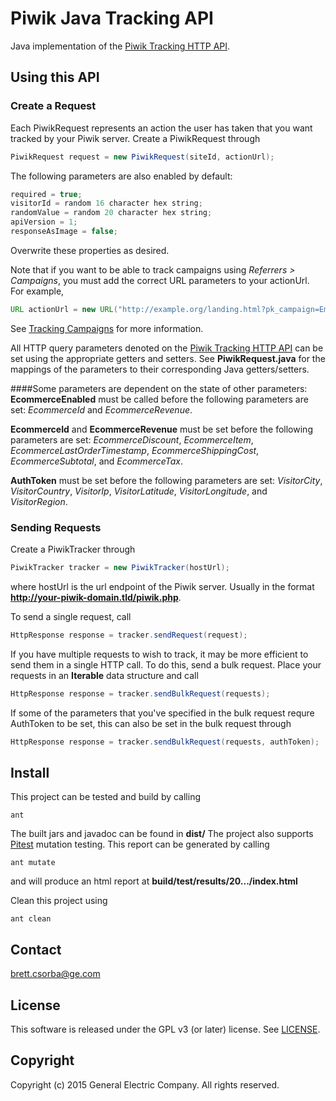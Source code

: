 Piwik Java Tracking API
================

Java implementation of the [Piwik Tracking HTTP API](http://developer.piwik.org/api-reference/tracking-api).

## Using this API
### Create a Request
Each PiwikRequest represents an action the user has taken that you want tracked by your Piwik server.  Create a PiwikRequest through
```java
PiwikRequest request = new PiwikRequest(siteId, actionUrl);
```

The following parameters are also enabled by default:

```java
required = true;
visitorId = random 16 character hex string;
randomValue = random 20 character hex string;
apiVersion = 1;
responseAsImage = false;
```

Overwrite these properties as desired.

Note that if you want to be able to track campaigns using <em>Referrers &gt; Campaigns</em>, you must add the correct URL parameters to your actionUrl.  For example, 
```java
URL actionUrl = new URL("http://example.org/landing.html?pk_campaign=Email-Nov2011&pk_kwd=LearnMore");
```
See [Tracking Campaigns](http://piwik.org/docs/tracking-campaigns/) for more information. 

All HTTP query parameters denoted on the [Piwik Tracking HTTP API](http://developer.piwik.org/api-reference/tracking-api) can be set using the appropriate getters and setters.  See <strong>PiwikRequest.java</strong> for the mappings of the parameters to their corresponding Java getters/setters.

####Some parameters are dependent on the state of other parameters:
<strong>EcommerceEnabled</strong> must be called before the following parameters are set:  <em>EcommerceId</em> and <em>EcommerceRevenue</em>.

<strong>EcommerceId</strong> and <strong>EcommerceRevenue</strong> must be set before the following parameters are set:  <em>EcommerceDiscount</em>, <em>EcommerceItem</em>, <em>EcommerceLastOrderTimestamp</em>, <em>EcommerceShippingCost</em>, <em>EcommerceSubtotal</em>, and <em>EcommerceTax</em>.

<strong>AuthToken</strong> must be set before the following parameters are set:  <em>VisitorCity</em>, <em>VisitorCountry</em>, <em>VisitorIp</em>, <em>VisitorLatitude</em>, <em>VisitorLongitude</em>, and <em>VisitorRegion</em>.

### Sending Requests
Create a PiwikTracker through
```java
PiwikTracker tracker = new PiwikTracker(hostUrl);
```
where hostUrl is the url endpoint of the Piwik server.  Usually in the format <strong>http://your-piwik-domain.tld/piwik.php</strong>.

To send a single request, call
```java
HttpResponse response = tracker.sendRequest(request);
```

If you have multiple requests to wish to track, it may be more efficient to send them in a single HTTP call.  To do this, send a bulk request.  Place your requests in an <strong>Iterable</strong> data structure and call
```java
HttpResponse response = tracker.sendBulkRequest(requests);
```
If some of the parameters that you've specified in the bulk request requre AuthToken to be set, this can also be set in the bulk request through
```java
HttpResponse response = tracker.sendBulkRequest(requests, authToken);
```
## Install
This project can be tested and build by calling
```shell
ant
```
The built jars and javadoc can be found in <strong>dist/</strong>
The project also supports [Pitest](http://pitest.org/) mutation testing.  This report can be generated by calling
```shell
ant mutate
```
and will produce an html report at <strong>build/test/results/20.../index.html</strong>

Clean this project using
```shell
ant clean
```
## Contact
brett.csorba@ge.com

## License
This software is released under the GPL v3 (or later) license.  See [LICENSE](LICENSE).

## Copyright
Copyright (c) 2015 General Electric Company. All rights reserved.
